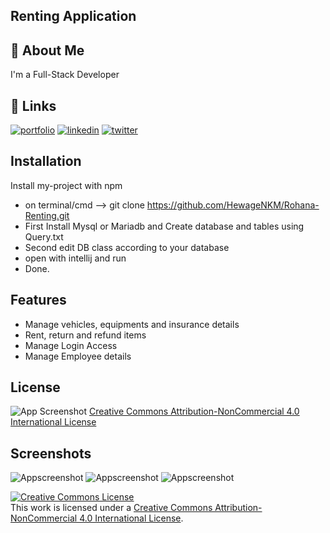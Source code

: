 
## Renting Application
## 🚀 About Me
I'm a Full-Stack Developer


## 🔗 Links
[![portfolio](https://img.shields.io/badge/my_portfolio-000?style=for-the-badge&logo=ko-fi&logoColor=white)](https://katherineoelsner.com/)
[![linkedin](https://img.shields.io/badge/linkedin-0A66C2?style=for-the-badge&logo=linkedin&logoColor=white)](https://www.linkedin.com/)
[![twitter](https://img.shields.io/badge/twitter-1DA1F2?style=for-the-badge&logo=twitter&logoColor=white)](https://twitter.com/)


## Installation

Install my-project with npm

 - on terminal/cmd --> git clone https://github.com/HewageNKM/Rohana-Renting.git
 - First Install Mysql or Mariadb and Create database and tables using Query.txt
 - Second edit DB class according to your database
 - open with intellij and run
 - Done.
    
## Features

- Manage vehicles, equipments and insurance details
- Rent, return and refund items
- Manage Login Access
- Manage Employee details

## License

![App Screenshot](https://i.creativecommons.org/l/by-nc/4.0/88x31.png)
[Creative Commons Attribution-NonCommercial 4.0 International License](http://creativecommons.org/licenses/by-nc/4.0/)

## Screenshots
![Appscreenshot](https://github.com/HewageNKM/Rohana-Renting/assets/107237482/0d9f3a5f-e84e-45f7-87ee-580e0e249acd)
![Appscreenshot](https://github.com/HewageNKM/Rohana-Renting/assets/107237482/4ce7b875-3ddd-40f6-b23a-5a5d1f332248)
![Appscreenshot](https://github.com/HewageNKM/Rohana-Renting/assets/107237482/c09ffd7b-7ddc-409d-82a6-394bbfabd0fc)



<a rel="license" href="http://creativecommons.org/licenses/by-nc/4.0/">
<img alt="Creative Commons License" style="border-width:0" src="https://i.creativecommons.org/l/by-nc/4.0/88x31.png" />
</a><br />This work is licensed under a <a rel="license" href="http://creativecommons.org/licenses/by-nc/4.0/">Creative Commons Attribution-NonCommercial 4.0 International License</a>.
